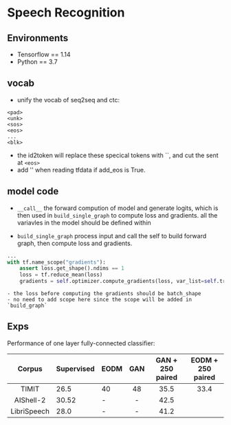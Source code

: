 # Speech Recognition

## Environments
- Tensorflow == 1.14
- Python == 3.7

## vocab
- unify the vocab of seq2seq and ctc:
```
<pad>
<unk>
<sos>
<eos>
...
<blk>
```
- the id2token will replace these specical tokens with ``, and cut the sent at `<eos>`
- add '<eos>' when reading tfdata if add_eos is True.


## model code
- `__call__`
the forward compution of model and generate logits, which is then used in `build_single_graph` to compute loss and gradients.
all the variavles in the model should be defined within

- `build_single_graph`
process input and call the self to build forward graph, then compute loss and gradients.
```python
...
with tf.name_scope("gradients"):
    assert loss.get_shape().ndims == 1
    loss = tf.reduce_mean(loss)
    gradients = self.optimizer.compute_gradients(loss, var_list=self.trainable_variables())
```
    - the loss before computing the gradients should be batch_shape
    - no need to add scope here since the scope will be added in `build_graph`



## Exps
Performance of one layer fully-connected classifier:

|Corpus| Supervised | EODM | GAN | GAN + 250 paired | EODM + 250 paired |
|:-----:|-------------|---|:-----:| :-----: | :-----: |
| TIMIT | 26.5 | 40 | 48 | 35.5 | 33.4 |
| AIShell-2 |  30.52 |  - | -  | 42.5  |   |
| LibriSpeech | 28.0  | -  | -  | 41.2  |   |
